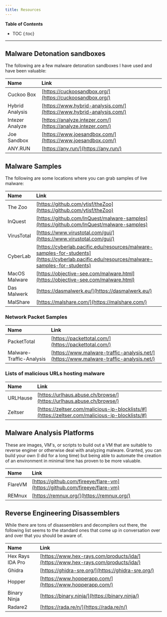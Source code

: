 ```yaml
---
title: Resources
---
```

**Table of Contents**
- TOC
{:toc}

---

## Malware Detonation sandboxes
The following are a few malware detonation sandboxes I have used and have been valuable:

| Name | Link |
|:---|:----|
| Cuckoo Box | [https://cuckoosandbox.org/](https://cuckoosandbox.org/) |
| Hybrid Analysis | [https://www.hybrid-analysis.com/](https://www.hybrid-analysis.com/) |
| Intezer Analyze | [https://analyze.intezer.com/](https://analyze.intezer.com/) |
| Joe Sandbox | [https://www.joesandbox.com/](https://www.joesandbox.com/) |
| ANY.RUN | [https://any.run/](https://any.run/) |


## Malware Samples
The following are some locations where you can grab samples of live malware:

| Name | Link |
|:---|:----|
| The Zoo | [https://github.com/ytisf/theZoo](https://github.com/ytisf/theZoo) |
| InQuest | [https://github.com/InQuest/malware-samples](https://github.com/InQuest/malware-samples) |
| VirusTotal | [https://www.virustotal.com/gui/](https://www.virustotal.com/gui/) |
| CyberLab | [https://cyberlab.pacific.edu/resources/malware-samples-for-students](https://cyberlab.pacific.edu/resources/malware-samples-for-students) |
| MacOS Malware | [https://objective-see.com/malware.html](https://objective-see.com/malware.html) |
| Das Malwerk | [https://dasmalwerk.eu/](https://dasmalwerk.eu/) |
| MalShare | [https://malshare.com/](https://malshare.com/) |

### Network Packet Samples

| Name | Link |
|:---|:----|
| PacketTotal | [https://packettotal.com/](https://packettotal.com/) |
| Malware-Traffic-Analysis | [https://www.malware-traffic-analysis.net/](https://www.malware-traffic-analysis.net/) |

### Lists of malicious URLs hosting malware

| Name | Link |
|:---|:----|
| URLHause | [https://urlhaus.abuse.ch/browse/](https://urlhaus.abuse.ch/browse/) |
| Zeltser | [https://zeltser.com/malicious-ip-blocklists/#](https://zeltser.com/malicious-ip-blocklists/#) |

## Malware Analysis Platforms
These are images, VM's, or scripts to build out a VM that are suitable to reverse enginer or otherwise deal with analyzing malware.  Granted, you can build your own (I did for a long time) but being able to automate the creation of an environment in minimal time has proven to be more valuable.

| Name | Link |
|:---|:----|
| FlareVM | [https://github.com/fireeye/flare-vm](https://github.com/fireeye/flare-vm) |
| REMnux | [https://remnux.org/](https://remnux.org/) |

## Reverse Engineering Disassemblers
While there are tons of disassemblers and decompilers out there, the following list seems to the standard ones that come up in conversation over and over that you should be aware of.

| Name | Link |
|:---|:----|
| Hex Rays IDA Pro | [https://www.hex-rays.com/products/ida/](https://www.hex-rays.com/products/ida/) |
| Ghidra | [https://ghidra-sre.org/](https://ghidra-sre.org/) |
| Hopper | [https://www.hopperapp.com/](https://www.hopperapp.com/) |
| Binary Ninja | [https://binary.ninja/](https://binary.ninja/) |
| Radare2 | [https://rada.re/n/](https://rada.re/n/) |